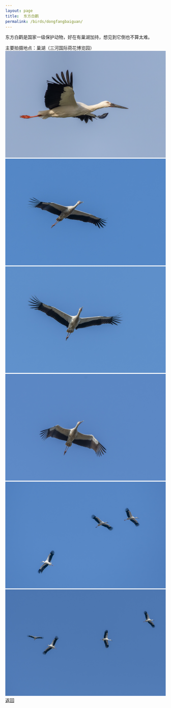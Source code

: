 ```yaml
---
layout: page
title: 	东方白鹳
permalink: /birds/dongfangbaiguan/
---
```

东方白鹳是国家一级保护动物，好在有巢湖加持，想见到它倒也不算太难。

主要拍摄地点：巢湖（三河国际荷花博览园）
![](../picture/东方白鹳/0U9A3167-CR3_DxO_DeepPRIMEXD.jpg)
![](../picture/东方白鹳/DSC_6727-NEF_DxO_DeepPRIME.jpg)
![](../picture/东方白鹳/DSC_6728-NEF_DxO_DeepPRIME.jpg)
![](../picture/东方白鹳/DSC_6729-NEF_DxO_DeepPRIME.jpg)
![](../picture/东方白鹳/DSC_7381-NEF_DxO_DeepPRIME.jpg)
![](../picture/东方白鹳/DSC_7389-NEF_DxO_DeepPRIME.jpg)
[返回](../../)
